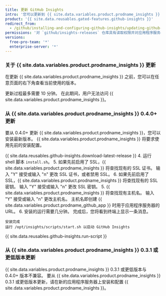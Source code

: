 ```yaml
---
title: 更新 GitHub Insights
intro: '您可以更新到 {{ site.data.variables.product.prodname_insights }} 的最新版本，体验功能改进和漏洞修复的好处。'
product: '{{ site.data.reusables.gated-features.github-insights }}'
redirect_from:
  - /github/installing-and-configuring-github-insights/updating-github-insights
permissions: '对 `github/insights-releases` 仓库具有读取权限并对应用程序服务器具有管理权限的人可更新 {{ site.data.variables.product.prodname_insights }}。'
versions:
  free-pro-team: '*'
  enterprise-server: '*'
---
```


### 关于 {{ site.data.variables.product.prodname_insights }} 更新

在更新 {{ site.data.variables.product.prodname_insights }} 之前，您可以在任意页面的右下角查看当前使用的版本。

更新过程最多需要 10 分钟。 在此期间，用户无法访问 {{ site.data.variables.product.prodname_insights }}。

### 从 {{ site.data.variables.product.prodname_insights }} 0.4.0+ 更新

要从 0.4.0+ 更新 {{ site.data.variables.product.prodname_insights }}，您可以安装最新版本。 {{ site.data.variables.product.prodname_insights }} 将要求使用先前的安装配置。

{{ site.data.reusables.github-insights.download-latest-release }}
4. 运行 shell 脚本 `install.sh`。
5. 如果先前启用了 SSL，{{ site.data.variables.product.prodname_insights }} 将查找现有的 SSL 证书。 输入 "Y" 接受或输入 "n" 更改 SSL 证书，或者禁用 SSL。
6. 如果先前启用了 SSL，{{ site.data.variables.product.prodname_insights }} 将查找现有的 SSL 密钥。 输入 "Y" 接受或输入 "n" 更改 SSL 密钥。
5. {{ site.data.variables.product.prodname_insights }} 将查找现有主机名。 输入 "Y" 接受或输入 "n" 更改主机名。 主机名即创建 {{ site.data.variables.product.prodname_github_app }} 时用于应用程序服务器的 URL。
6. 安装的运行需要几分钟。 完成后，您将看到终端上显示一条消息。
  ```
  安装完成
  运行 /opt/insights/scripts/start.sh 以启动 GitHub Insights
  ```
{{ site.data.reusables.github-insights.run-script }}

### 从 {{ site.data.variables.product.prodname_insights }} 0.3.1 或更低版本更新

{{ site.data.variables.product.prodname_insights }} 0.3.1 或更低版本与 0.4.0+ 版本不兼容。 要从 {{ site.data.variables.product.prodname_insights }} 0.3.1 或更低版本更新，请在新的应用程序服务器上安装和配置 {{ site.data.variables.product.prodname_insights }}。
